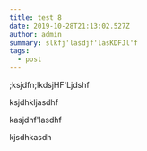 ```yaml
---
title: test 8
date: 2019-10-28T21:13:02.527Z
author: admin
summary: slkfj'lasdjf'lasKDFJl'f
tags:
  - post
---
```

;ksjdfn;lkdsjHF'Ljdshf

ksjdhkljasdhf

kasjdhf'lasdhf

kjsdhkasdh
